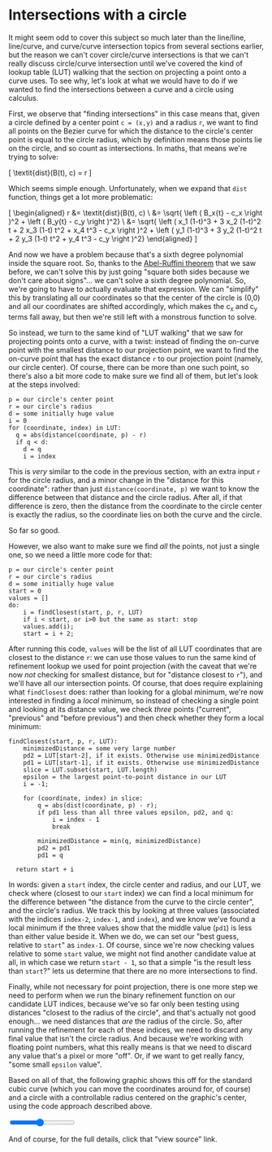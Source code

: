 # Intersections with a circle

It might seem odd to cover this subject so much later than the line/line, line/curve, and curve/curve intersection topics from several sections earlier, but the reason we can't cover circle/curve intersections is that we can't really discuss circle/curve intersection until we've covered the kind of lookup table (LUT) walking that the section on projecting a point onto a curve uses. To see why, let's look at what we would have to do if we wanted to find the intersections between a curve and a circle using calculus.

First, we observe that "finding intersections" in this case means that, given a circle defined by a center point `c = (x,y)` and a radius `r`, we want to find all points on the Bezier curve for which the distance to the circle's center point is equal to the circle radius, which by definition means those points lie on the circle, and so count as intersections. In maths, that means we're trying to solve:

\[
  \textit{dist}(B(t), c) = r
\]

Which seems simple enough. Unfortunately, when we expand that `dist` function, things get a lot more problematic:

\[
  \begin{aligned}
    r &= \textit{dist}(B(t), c) \\
    &= \sqrt{ \left ( B_x{t} - c_x \right )^2 + \left ( B_y{t} - c_y \right )^2} \\
    &= \sqrt{ \left (
      x_1 (1-t)^3 + 3 x_2 (1-t)^2 t + 2 x_3 (1-t) t^2 + x_4 t^3 - c_x
    \right )^2
    +
    \left (
      y_1 (1-t)^3 + 3 y_2 (1-t)^2 t + 2 y_3 (1-t) t^2 + y_4 t^3 - c_y
    \right )^2}
  \end{aligned}
\]

And now we have a problem because that's a sixth degree polynomial inside the square root. So, thanks to the [Abel-Ruffini theorem](https://en.wikipedia.org/wiki/Abel%E2%80%93Ruffini_theorem) that we saw before, we can't solve this by just going "square both sides because we don't care about signs"... we can't solve a sixth degree polynomial. So, we're going to have to actually evaluate that expression. We can "simplify" this by translating all our coordinates so that the center of the circle is (0,0) and all our coordinates are shifted accordingly, which makes the c<sub>x</sub> and c<sub>y</sub> terms fall away, but then we're still left with a monstrous function to solve.

So instead, we turn to the same kind of "LUT walking" that we saw for projecting points onto a curve, with a twist: instead of finding the on-curve point with the smallest distance to our projection point, we want to find the on-curve point that has the exact distance `r` to our projection point (namely, our circle center). Of course, there can be more than one such point, so there's also a bit more code to make sure we find all of them, but let's look at the steps involved:

```
p = our circle's center point
r = our circle's radius
d = some initially huge value
i = 0
for (coordinate, index) in LUT:
  q = abs(distance(coordinate, p) - r)
  if q < d:
    d = q
    i = index
```

This is _very_ similar to the code in the previous section, with an extra input `r` for the circle radius, and a minor change in the "distance for this coordinate": rather than just `distance(coordinate, p)` we want to know the difference between that distance and the circle radius. After all, if that difference is zero, then the distance from the coordinate to the circle center is exactly the radius, so the coordinate lies on both the curve and the circle.

So far so good.

However, we also want to make sure we find _all_ the points, not just a single one, so we need a little more code for that:

```
p = our circle's center point
r = our circle's radius
d = some initially huge value
start = 0
values = []
do:
    i = findClosest(start, p, r, LUT)
    if i < start, or i>0 but the same as start: stop
    values.add(i);
    start = i + 2;
```

After running this code, `values` will be the list of all LUT coordinates that are closest to the distance `r`: we can use those values to run the same kind of refinement lookup we used for point projection (with the caveat that we're now _not_ checking for smallest distance, but for "distance closest to `r`"), and we'll have all our intersection points. Of course, that does require explaining what `findClosest` does: rather than looking for a global minimum, we're now interested in finding a _local_ minimum, so instead of checking a single point and looking at its distance value, we check _three_ points ("current", "previous" and "before previous") and then check whether they form a local minimum:

```
findClosest(start, p, r, LUT):
    minimizedDistance = some very large number
    pd2 = LUT[start-2], if it exists. Otherwise use minimizedDistance
    pd1 = LUT[start-1], if it exists. Otherwise use minimizedDistance
    slice = LUT.subset(start, LUT.length)
    epsilon = the largest point-to-point distance in our LUT
    i = -1;

    for (coordinate, index) in slice:
        q = abs(dist(coordinate, p) - r);
        if pd1 less than all three values epsilon, pd2, and q:
            i = index - 1
            break

        minimizedDistance = min(q, minimizedDistance)
        pd2 = pd1
        pd1 = q

  return start + i
```

In words: given a `start` index, the circle center and radius, and our LUT, we check where (closest to our `start` index) we can find a local minimum for the difference between "the distance from the curve to the circle center", and the circle's radius.  We track this by looking at three values (associated with the indices `index-2`, `index-1`, and `index`), and we know we've found a local minimum if the three values show that the middle value (`pd1`) is less than either value beside it. When we do, we can set our "best guess, relative to `start`" as `index-1`. Of course, since we're now checking values relative to some `start` value, we might not find another candidate value at all, in which case we return `start - 1`, so that a simple "is the result less than `start`?" lets us determine that there are no more intersections to find.

Finally, while not necessary for point projection, there is one more step we need to perform when we run the binary refinement function on our candidate LUT indices, because we've so far only been testing using distances "closest to the radius of the circle", and that's actually not good enough... we need distances that _are_ the radius of the circle. So, after running the refinement for each of these indices, we need to discard any final value that isn't the circle radius. And because we're working with floating point numbers, what this really means is that we need to discard any value that's a pixel or more "off". Or, if we want to get really fancy, "some small `epsilon` value".

Based on all of that, the following graphic shows this off for the standard cubic curve (which you can move the coordinates around for, of course) and a circle with a controllable radius centered on the graphic's center, using the code approach described above.

<graphics-element title="circle intersection" src="./circle.js">
  <input type="range" min="1" max="150" step="1" value="70" class="slide-control">
</graphics-element>

And of course, for the full details, click that "view source" link.

